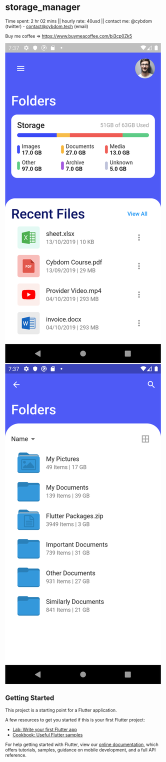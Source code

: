 # storage_manager

Time spent: 2 hr 02 mins || hourly rate: 40usd || contact me: @cybdom (twitter) - contact@cybdom.tech (email)

Buy me coffee => https://www.buymeacoffee.com/bi3cp0Zk5


<img src="screenshot1.png">
<img src="screenshot2.png">

## Getting Started

This project is a starting point for a Flutter application.

A few resources to get you started if this is your first Flutter project:

- [Lab: Write your first Flutter app](https://flutter.dev/docs/get-started/codelab)
- [Cookbook: Useful Flutter samples](https://flutter.dev/docs/cookbook)

For help getting started with Flutter, view our
[online documentation](https://flutter.dev/docs), which offers tutorials,
samples, guidance on mobile development, and a full API reference.
